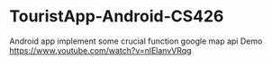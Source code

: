 # TouristApp-Android-CS426
Android app implement some crucial function google map api
Demo https://www.youtube.com/watch?v=nlElanvVRqg
